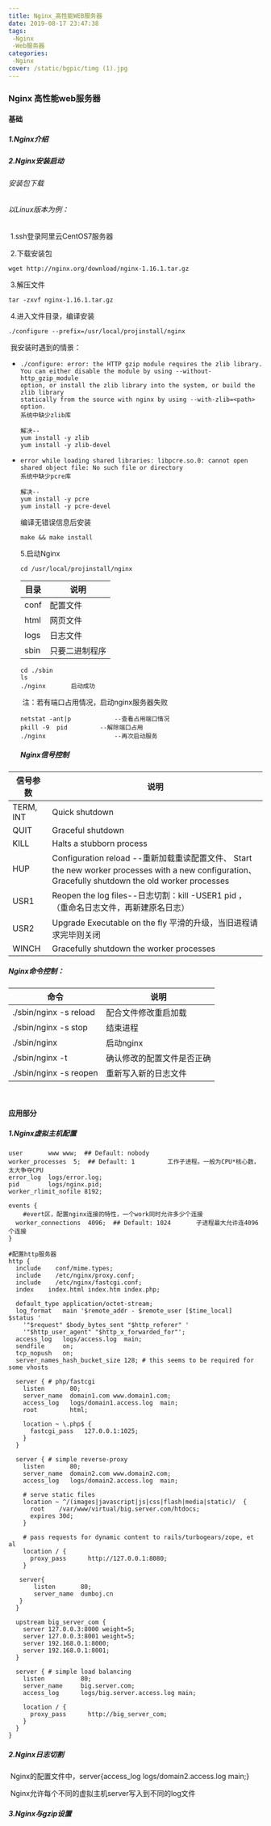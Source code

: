 ```yaml
---
title: Nginx_高性能WEB服务器
date: 2019-08-17 23:47:38
tags:
 -Nginx
 -Web服务器
categories:
 -Nginx
cover: /static/bgpic/timg (1).jpg
---
```


### Nginx   高性能web服务器

#### 基础

##### 1.Nginx介绍

##### 2.Nginx安装启动

###### 安装包下载

[Nginx_Linux1.16.1]: http://nginx.org/download/nginx-1.16.1.tar.gz
[Nginx_windows1.16.1]: http://nginx.org/download/nginx-1.16.1.zip

###### 以Linux版本为例：

​	1.ssh登录阿里云CentOS7服务器

​	2.下载安装包

```
wget http://nginx.org/download/nginx-1.16.1.tar.gz
```

​	3.解压文件

```
tar -zxvf nginx-1.16.1.tar.gz 
```

​	4.进入文件目录，编译安装 <!--编译安装时可能遇到缺少库的情况，后面说明-->

```
./configure --prefix=/usr/local/projinstall/nginx
```

​	我安装时遇到的情景：

- ```
  ./configure: error: the HTTP gzip module requires the zlib library.
  You can either disable the module by using --without-http_gzip_module
  option, or install the zlib library into the system, or build the zlib library
  statically from the source with nginx by using --with-zlib=<path> option.
  系统中缺少zlib库
  
  解决--
  yum install -y zlib
  yum install -y zlib-devel
  ```

  

- ```
  error while loading shared libraries: libpcre.so.0: cannot open shared object file: No such file or directory
  系统中缺少pcre库
  
  解决--
  yum install -y pcre
  yum install -y pcre-devel
  ```

  编译无错误信息后安装

  ```
  make && make install
  ```

  5.启动Nginx

  ```
  cd /usr/local/projinstall/nginx
  ```

  | 目录 | 说明           |
  | ---- | -------------- |
  | conf | 配置文件       |
  | html | 网页文件       |
  | logs | 日志文件       |
  | sbin | 只要二进制程序 |

  ```
  cd ./sbin
  ls
  ./nginx		启动成功
  ```

  ​	注：若有端口占用情况，启动nginx服务器失败

  ```
  netstat -ant|p			--查看占用端口情况
  pkill -9  pid			--解除端口占用
  ./nginx					--再次启动服务
  ```

  ##### Nginx信号控制

  [官方地址]: https://www.nginx.com/resources/wiki/start/topics/tutorials/commandline/

| 信号参数  | 说明                                                         |
| --------- | ------------------------------------------------------------ |
| TERM, INT | Quick shutdown                                               |
| QUIT      | Graceful shutdown                                            |
| KILL      | Halts a stubborn process                                     |
| HUP       | Configuration reload  --重新加载重读配置文件、                                                                                                                              Start the new worker processes with a new configuration、                                                         Gracefully shutdown the old worker processes |
| USR1      | Reopen the log files--日志切割：kill -USER1 pid  ，（重命名日志文件，再新建原名日志） |
| USR2      | Upgrade Executable on the fly       平滑的升级，当旧进程请求完毕则关闭 |
| WINCH     | Gracefully shutdown the worker processes                     |

##### Nginx命令控制：

| 命令                     | 说明                       |
| ------------------------ | -------------------------- |
| ./sbin/nginx  -s  reload | 配合文件修改重启加载       |
| ./sbin/nginx   -s  stop  | 结束进程                   |
| ./sbin/nginx             | 启动nginx                  |
| ./sbin/nginx  -t         | 确认修改的配置文件是否正确 |
| ./sbin/nginx  -s  reopen | 重新写入新的日志文件       |

​	

#### 应用部分

##### 1.Nginx虚拟主机配置	

```
user       www www;  ## Default: nobody
worker_processes  5;  ## Default: 1			工作子进程。一般为CPU*核心数，太大争夺CPU
error_log  logs/error.log;
pid        logs/nginx.pid;
worker_rlimit_nofile 8192;

events {
	#evert区，配置nginx连接的特性，一个work同时允许多少个连接
  worker_connections  4096;  ## Default: 1024		子进程最大允许连4096个连接	
}

#配置http服务器
http {
  include    conf/mime.types;
  include    /etc/nginx/proxy.conf;
  include    /etc/nginx/fastcgi.conf;
  index    index.html index.htm index.php;

  default_type application/octet-stream;
  log_format   main '$remote_addr - $remote_user [$time_local]  $status '
    '"$request" $body_bytes_sent "$http_referer" '
    '"$http_user_agent" "$http_x_forwarded_for"';
  access_log   logs/access.log  main;
  sendfile     on;
  tcp_nopush   on;
  server_names_hash_bucket_size 128; # this seems to be required for some vhosts

  server { # php/fastcgi
    listen       80;
    server_name  domain1.com www.domain1.com;
    access_log   logs/domain1.access.log  main;
    root         html;

    location ~ \.php$ {
      fastcgi_pass   127.0.0.1:1025;
    }
  }

  server { # simple reverse-proxy
    listen       80;
    server_name  domain2.com www.domain2.com;
    access_log   logs/domain2.access.log  main;

    # serve static files
    location ~ ^/(images|javascript|js|css|flash|media|static)/  {
      root    /var/www/virtual/big.server.com/htdocs;
      expires 30d;
    }

    # pass requests for dynamic content to rails/turbogears/zope, et al
    location / {
      proxy_pass      http://127.0.0.1:8080;
    }
    
   server{
       listen		80;
       server_name	dumboj.cn
   }
  }

  upstream big_server_com {
    server 127.0.0.3:8000 weight=5;
    server 127.0.0.3:8001 weight=5;
    server 192.168.0.1:8000;
    server 192.168.0.1:8001;
  }

  server { # simple load balancing
    listen          80;
    server_name     big.server.com;
    access_log      logs/big.server.access.log main;

    location / {
      proxy_pass      http://big_server_com;
    }
  }
}
```

##### 2.Nginx日志切割

​	Nginx的配置文件中，server{access_log   logs/domain2.access.log  main;}

​	Nginx允许每个不同的虚拟主机server写入到不同的log文件

##### 3.Nginx与gzip设置

